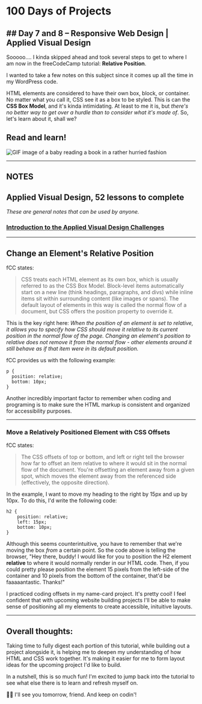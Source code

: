 # 100 Days of Projects

## ## Day 7 and 8 – Responsive Web Design | Applied Visual Design

Sooooo.... I kinda skipped ahead and took several steps to get to where I am now in the freeCodeCamp tutorial: **Relative Position**.

I wanted to take a few notes on this subject since it comes up all the time in my WordPress code.

HTML elements are considered to have their own box, block, or container. No matter what you call it, CSS see it as a box to be styled. This is can the **CSS Box Model**, and it's kinda intimidating. At least to me it is, but *there's no better way to get over a hurdle than to consider what it's made of*. So, let's learn about it, shall we?

## Read and learn!

![GIF image of a baby reading a book in a rather hurried fashion](https://media1.tenor.com/images/80556186b94ecaff7a570a9c8148fb00/tenor.gif?itemid=4535602)

---

## NOTES

## Applied Visual Design, 52 lessons to complete

*These are general notes that can be used by anyone.*

### [Introduction to  the Applied Visual Design Challenges](https://www.freecodecamp.org/learn/responsive-web-design/applied-visual-design/)

---

## Change an Element's Relative Position

fCC states:

> CSS treats each HTML element as its own box, which is usually referred to as the CSS Box Model. Block-level items automatically start on a new line (think headings, paragraphs, and divs) while inline items sit within surrounding content (like images or spans). The default layout of elements in this way is called the normal flow of a document, but CSS offers the position property to override it.

This is the key right here: *When the position of an element is set to relative, it allows you to specify how CSS should move it relative to its current position in the normal flow of the page. Changing an element's position to relative does not remove it from the normal flow - other elements around it still behave as if that item were in its default position.*

fCC provides us with the following example:

```
p {
  position: relative;
  bottom: 10px;
}
```

Another incredibly important factor to remember when coding and programing is to make sure the HTML markup is consistent and organized for accessibility purposes.

---

### Move a Relatively Positioned Element with CSS Offsets

fCC states:

> The CSS offsets of top or bottom, and left or right tell the browser how far to offset an item relative to where it would sit in the normal flow of the document. You're offsetting an element away from a given spot, which moves the element away from the referenced side (effectively, the opposite direction). 

In the example, I want to move my heading to the right by 15px and up by 10px. To do this, I'd write the following code:

```
h2 {
    position: relative;
    left: 15px;
    bottom: 10px;
}
```

Although this seems counterintuitive, you have to remember that we're moving the box *from* a certain point. So the code above is telling the browser, "Hey there, buddy! I would like for you to position the H2 element **relative** to where it would normally render in our HTML code. Then, if you could pretty please position the element 15 pixels from the left-side of the container and 10 pixels from the bottom of the container, that'd be faaaaantastic. Thanks!"

I practiced coding offsets in my name-card project. It's pretty cool! I feel confident that with upcoming website building projects I'll be able to make sense of positioning all my elements to create accessible, inituitive layouts.

---

## Overall thoughts:

Taking time to fully digest each portion of this tutorial, while building out a project alongside it, is helping me to deepen my understanding of how HTML and CSS work together. It's making it easier for me to form layout ideas for the upcoming project I'd like to build.

In a nutshell, this is so much fun! I'm excited to jump back into the tutorial to see what else there is to learn and refresh myself on.

👋🏾  I'll see you tomorrow, friend. And keep on codin'!